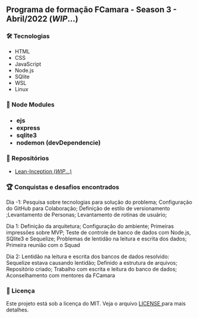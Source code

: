 <h2>Programa de formação FCamara - Season 3 - Abril/2022 (<em>WIP</em>...)</h2>

<h3>🛠️ Tecnologias</h3>
<ul>
  <li>HTML</li>
  <li>CSS</li>
  <li>JavaScript</li>
  <li>Node.js</li>
  <li>SQlite</li>
  <li>WSL</li>
  <li>Linux</li>
</ul> 

<h3>💾 Node Modules<h3>
<ul>
  <li>ejs</li>
  <li>express</li>
  <li>sqlite3</li>
  <li>nodemon (devDependencie)</li>
</ul> 

<h3>🎨 Repositórios </h3>
<ul>
  <li><a href="https://www.figma.com/file/4RMcLKH8ij9jtAx8V1Bba2/Lean-Inception-FCamara?node-id=0%3A1">Lean-Inception (<em>WIP</em>...)</a></li>
</ul> 

<h3>🏆 Conquistas e desafios encontrados</h3>
<p>Dia -1: Pesquisa sobre tecnologias para solução do problema; Configuração do GitHub para Colaboração; Definição de estilo de versionamento ;Levantamento de Personas; Levantamento de rotinas de usuário;</p>

<p>Dia 1: Definição da arquitetura; Configuração do ambiente; Primeiras impressões sobre MVP; Teste de controle de banco de dados com Node.js, SQlite3 e Sequelize; Problemas de lentidão na leitura e escrita dos dados; Primeira reunião com o Squad</p>

<p>Dia 2: Lentidão na leitura e escrita dos bancos de dados resolvido: Sequelize estava causando lentidão; Definido a estrutura de arquivos; Repositório criado; Trabalho com escrita e leitura do banco de dados; Aconselhamento com mentores da FCamara</p>

<h3>📝 Licença</h3>
<p>Este projeto está sob a licença do MIT. Veja o arquivo <a href="https://github.com/lucasmdpereira/nlwtogether2020_origin/blob/main/LICENSE.md"> LICENSE </a> para mais detalhes.<p>
